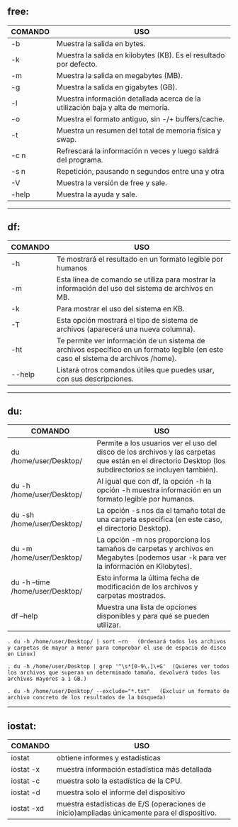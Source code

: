 ## **free**:

|COMANDO    | USO |
|-------|----------|
| -b |  Muestra la salida en bytes.  |
| -k |  Muestra la salida en kilobytes (KB). Es el resultado por defecto.  |
| -m |  Muestra la salida en megabytes (MB).  |
| -g |  Muestra la salida en gigabytes (GB). |
| -l |  Muestra información detallada acerca de la utilización baja y alta de memoria.  |
| -o |  Muestra el formato antiguo, sin -/+ buffers/cache.  |
| -t |  Muestra un resumen del total de memoria física y swap. |
| -c n |  Refrescará la información n veces y luego saldrá del programa.  |
| -s n |  Repetición, pausando n segundos entre una y otra  |
| -V |  Muestra la versión de free y sale.  |
| -help |  Muestra la ayuda y sale.   |

---

## **df**:

|COMANDO    | USO |
|-------|----------|
| -h |  Te mostrará el resultado en un formato legible por humanos |
| -m |  Esta línea de comando se utiliza para mostrar la información del uso del sistema de archivos en MB.  |
| -k |  Para mostrar el uso del sistema en KB. |
| -T | Esta opción mostrará el tipo de sistema de archivos (aparecerá una nueva columna).  |
| -ht | Te permite ver información de un sistema de archivos específico en un formato legible (en este caso el sistema de archivos /home).  |
| --help | Listará otros comandos útiles que puedes usar, con sus descripciones.  |

---

## **du**:

|COMANDO    | USO |
|-------|----------|
| du /home/user/Desktop/  | Permite a los usuarios ver el uso del disco de los archivos y las carpetas que están en el directorio Desktop (los subdirectorios se incluyen también).  |
| du -h /home/user/Desktop/ | Al igual que con df, la opción -h la opción -h muestra información en un formato legible por humanos. |
| du -sh /home/user/Desktop/ | La opción -s nos da el tamaño total de una carpeta especifica (en este caso, el directorio Desktop). |
| du -m /home/user/Desktop/ | La opción -m nos proporciona los tamaños de carpetas y archivos en Megabytes (podemos usar -k para ver la información en Kilobytes). |
| du -h –time /home/user/Desktop/ | Esto informa la última fecha de modificación de los archivos y carpetas mostrados. |
| df –help | Muestra una lista de opciones disponibles y para qué se pueden utilizar. |

```
. du -h /home/user/Desktop/ | sort –rn   (Ordenará todos los archivos y carpetas de mayor a menor para comprobar el uso de espacio de disco en Linux)

. du -h /home/user/Desktop | grep '^\s*[0-9\.]\+G'  (Quieres ver todos los archivos que superan un determinado tamaño, devolverá todos los archivos mayores a 1 GB.)

. du -h /home/user/Desktop/ --exclude="*.txt"   (Excluir un formato de archivo concreto de los resultados de la búsqueda)
```

---

## **iostat**:

|COMANDO    | USO |
|-------|----------|
| iostat | obtiene informes y estadísticas |
| iostat -x | muestra información estadística más detallada |
| iostat -c | muestra solo la estadística de la CPU. |
| iostat -d | muestra solo el informe del dispositivo |
| iostat -xd | muestra estadísticas de E/S (operaciones de inicio)ampliadas únicamente para el dispositivo. |


